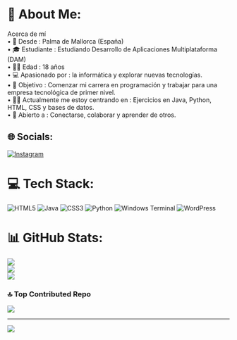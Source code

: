 # 💫 About Me:
Acerca de mí<br>• 🔻 Desde : Palma de Mallorca (España)<br>• 🎓 Estudiante : Estudiando Desarrollo de Aplicaciones Multiplataforma (DAM)<br>• 🏋️‍♂️ Edad : 18 años<br>• 💻 Apasionado por : la informática y explorar nuevas tecnologías.<br>• 🚀 Objetivo : Comenzar mi carrera en programación y trabajar para una empresa tecnológica de primer nivel.<br>• 🧑‍💻 Actualmente me estoy centrando en : Ejercicios en Java, Python, HTML, CSS y bases de datos.<br>• 🤝 Abierto a : Conectarse, colaborar y aprender de otros.


## 🌐 Socials:
[![Instagram](https://img.shields.io/badge/Instagram-%23E4405F.svg?logo=Instagram&logoColor=white)](https://instagram.com/https://www.instagram.com/jaumesalass/) 

# 💻 Tech Stack:
![HTML5](https://img.shields.io/badge/html5-%23E34F26.svg?style=for-the-badge&logo=html5&logoColor=white) ![Java](https://img.shields.io/badge/java-%23ED8B00.svg?style=for-the-badge&logo=openjdk&logoColor=white) ![CSS3](https://img.shields.io/badge/css3-%231572B6.svg?style=for-the-badge&logo=css3&logoColor=white) ![Python](https://img.shields.io/badge/python-3670A0?style=for-the-badge&logo=python&logoColor=ffdd54) ![Windows Terminal](https://img.shields.io/badge/Windows%20Terminal-%234D4D4D.svg?style=for-the-badge&logo=windows-terminal&logoColor=white) ![WordPress](https://img.shields.io/badge/WordPress-%23117AC9.svg?style=for-the-badge&logo=WordPress&logoColor=white)
# 📊 GitHub Stats:
![](https://github-readme-stats.vercel.app/api?username=JaumeAL&theme=radical&hide_border=false&include_all_commits=false&count_private=false)<br/>
![](https://github-readme-streak-stats.herokuapp.com/?user=JaumeAL&theme=radical&hide_border=false)<br/>
![](https://github-readme-stats.vercel.app/api/top-langs/?username=JaumeAL&theme=radical&hide_border=false&include_all_commits=false&count_private=false&layout=compact)

### 🔝 Top Contributed Repo
![](https://github-contributor-stats.vercel.app/api?username=JaumeAL&limit=5&theme=dark&combine_all_yearly_contributions=true)

---
[![](https://visitcount.itsvg.in/api?id=JaumeAL&icon=0&color=0)](https://visitcount.itsvg.in)

<!-- Proudly created with GPRM ( https://gprm.itsvg.in ) -->
